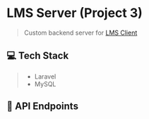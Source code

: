 # LMS Server (Project 3)
> Custom backend server for [LMS Client](https://github.com/jasonlerit/project-3-lms)

## 💻 Tech Stack
> - Laravel
> - MySQL

## 🚀 API Endpoints
